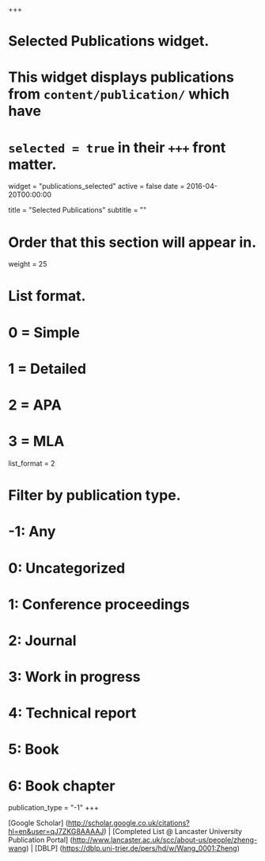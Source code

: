 +++
# Selected Publications widget.
# This widget displays publications from `content/publication/` which have
# `selected = true` in their `+++` front matter.
widget = "publications_selected"
active = false
date = 2016-04-20T00:00:00

title = "Selected Publications"
subtitle = ""

# Order that this section will appear in.
weight = 25 

# List format.
#   0 = Simple
#   1 = Detailed
#   2 = APA
#   3 = MLA
list_format = 2

# Filter by publication type.
# -1: Any
#  0: Uncategorized
#  1: Conference proceedings
#  2: Journal
#  3: Work in progress
#  4: Technical report
#  5: Book
#  6: Book chapter
publication_type = "-1"
+++

[Google Scholar] (http://scholar.google.co.uk/citations?hl=en&user=qJ7ZKG8AAAAJ) | [Completed List @ Lancaster University Publication Portal] (http://www.lancaster.ac.uk/scc/about-us/people/zheng-wang) | [DBLP] (https://dblp.uni-trier.de/pers/hd/w/Wang_0001:Zheng)
